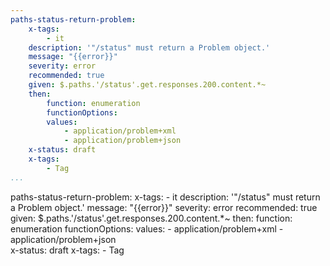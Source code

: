 ```yaml
---
paths-status-return-problem:
    x-tags:
        - it
    description: '"/status" must return a Problem object.'
    message: "{{error}}"
    severity: error
    recommended: true
    given: $.paths.'/status'.get.responses.200.content.*~
    then:
        function: enumeration
        functionOptions:
        values:
            - application/problem+xml
            - application/problem+json   
    x-status: draft
    x-tags:
        - Tag              
...
```

paths-status-return-problem:
    x-tags:
        - it
    description: '"/status" must return a Problem object.'
    message: "{{error}}"
    severity: error
    recommended: true
    given: $.paths.'/status'.get.responses.200.content.*~
    then:
        function: enumeration
        functionOptions:
        values:
            - application/problem+xml
            - application/problem+json    
    x-status: draft
    x-tags:
        - Tag               
